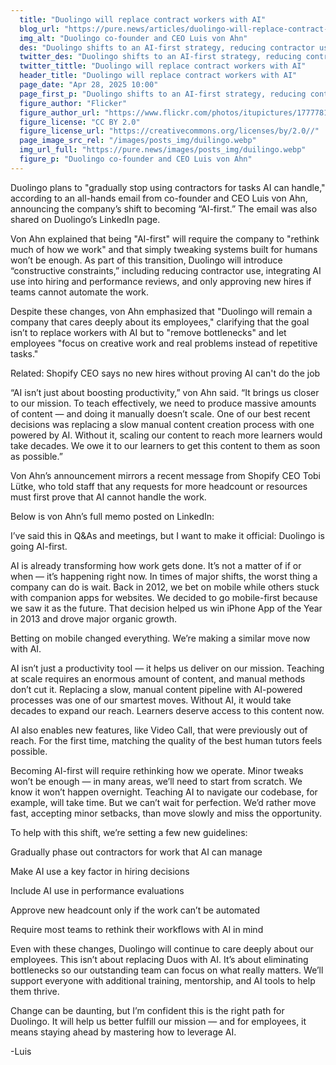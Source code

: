 ```yaml
---
  title: "Duolingo will replace contract workers with AI"
  blog_url: "https://pure.news/articles/duolingo-will-replace-contract-workers-with-ai"
  img_alt: "Duolingo co-founder and CEO Luis von Ahn"
  des: "Duolingo shifts to an AI-first strategy, reducing contractor use and reshaping workflows to boost scale and creativity."
  twitter_des: "Duolingo shifts to an AI-first strategy, reducing contractor use and reshaping workflows to boost scale and creativity."
  twitter_tittle: "Duolingo will replace contract workers with AI"
  header_title: "Duolingo will replace contract workers with AI"
  page_date: "Apr 28, 2025 10:00"
  page_first_p: "Duolingo shifts to an AI-first strategy, reducing contractor use and reshaping workflows to boost scale and creativity."
  figure_author: "Flicker"
  figure_author_url: "https://www.flickr.com/photos/itupictures/17777815222"
  figure_license: "CC BY 2.0"
  figure_license_url: "https://creativecommons.org/licenses/by/2.0//"
  page_image_src_rel: "/images/posts_img/duilingo.webp"
  img_url_full: "https://pure.news/images/posts_img/duilingo.webp"
  figure_p: "Duolingo co-founder and CEO Luis von Ahn"
---
```


Duolingo plans to "gradually stop using contractors for tasks AI can handle," according to an all-hands email from co-founder and CEO Luis von Ahn, announcing the company’s shift to becoming “AI-first.” The email was also shared on Duolingo’s LinkedIn page.

Von Ahn explained that being "AI-first" will require the company to "rethink much of how we work" and that simply tweaking systems built for humans won’t be enough. As part of this transition, Duolingo will introduce “constructive constraints,” including reducing contractor use, integrating AI use into hiring and performance reviews, and only approving new hires if teams cannot automate the work.

Despite these changes, von Ahn emphasized that "Duolingo will remain a company that cares deeply about its employees," clarifying that the goal isn’t to replace workers with AI but to "remove bottlenecks" and let employees "focus on creative work and real problems instead of repetitive tasks."

Related: Shopify CEO says no new hires without proving AI can't do the job

“AI isn’t just about boosting productivity,” von Ahn said. “It brings us closer to our mission. To teach effectively, we need to produce massive amounts of content — and doing it manually doesn’t scale. One of our best recent decisions was replacing a slow manual content creation process with one powered by AI. Without it, scaling our content to reach more learners would take decades. We owe it to our learners to get this content to them as soon as possible.”

Von Ahn’s announcement mirrors a recent message from Shopify CEO Tobi Lütke, who told staff that any requests for more headcount or resources must first prove that AI cannot handle the work.

Below is von Ahn’s full memo posted on LinkedIn:

I’ve said this in Q&As and meetings, but I want to make it official: Duolingo is going AI-first.

AI is already transforming how work gets done. It’s not a matter of if or when — it’s happening right now. In times of major shifts, the worst thing a company can do is wait. Back in 2012, we bet on mobile while others stuck with companion apps for websites. We decided to go mobile-first because we saw it as the future. That decision helped us win iPhone App of the Year in 2013 and drove major organic growth.

Betting on mobile changed everything. We’re making a similar move now with AI.

AI isn’t just a productivity tool — it helps us deliver on our mission. Teaching at scale requires an enormous amount of content, and manual methods don’t cut it. Replacing a slow, manual content pipeline with AI-powered processes was one of our smartest moves. Without AI, it would take decades to expand our reach. Learners deserve access to this content now.

AI also enables new features, like Video Call, that were previously out of reach. For the first time, matching the quality of the best human tutors feels possible.

Becoming AI-first will require rethinking how we operate. Minor tweaks won’t be enough — in many areas, we’ll need to start from scratch. We know it won’t happen overnight. Teaching AI to navigate our codebase, for example, will take time. But we can’t wait for perfection. We’d rather move fast, accepting minor setbacks, than move slowly and miss the opportunity.

To help with this shift, we’re setting a few new guidelines:

Gradually phase out contractors for work that AI can manage

Make AI use a key factor in hiring decisions

Include AI use in performance evaluations

Approve new headcount only if the work can’t be automated

Require most teams to rethink their workflows with AI in mind

Even with these changes, Duolingo will continue to care deeply about our employees. This isn’t about replacing Duos with AI. It’s about eliminating bottlenecks so our outstanding team can focus on what really matters. We’ll support everyone with additional training, mentorship, and AI tools to help them thrive.

Change can be daunting, but I’m confident this is the right path for Duolingo. It will help us better fulfill our mission — and for employees, it means staying ahead by mastering how to leverage AI.

-Luis
